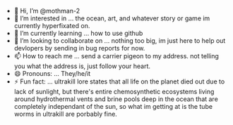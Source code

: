 - 👋 Hi, I’m @mothman-2
- 👀 I’m interested in ... the ocean, art, and whatever story or game im currently hyperfixated on.
- 🌱 I’m currently learning ... how to use github
- 💞️ I’m looking to collaborate on ... nothing too big, im just here to help out devlopers by sending in bug reports for now.
- 📫 How to reach me ... send a carrier pigeon to my address. not telling you what the address is, just follow your heart.
- 😄 Pronouns: ... They/he/it
- ⚡ Fun fact: ... ultrakill lore states that all life on the planet died out due to lack of sunlight, but there's entire chemosynthetic ecosystems living around hydrothermal vents and brine pools deep in the ocean that are completely independant of the sun, so what im getting at is the tube worms in ultrakill are porbably fine.

<!---
mothman-2/mothman-2 is a ✨ special ✨ repository because its `README.md` (this file) appears on your GitHub profile.
You can click the Preview link to take a look at your changes.
--->
